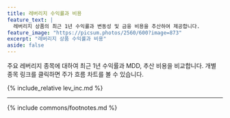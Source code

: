```yaml
---
title: 레버리지 수익률과 비용
feature_text: |
  레버리지 상품의 최근 1년 수익률과 변동성 및 금융 비용을 추산하여 제공합니다.
feature_image: "https://picsum.photos/2560/600?image=873"
excerpt: "레버리지 상품 수익률과 비용"
aside: false
---
```


주요 레버리지 종목에 대하여 최근 1년 수익률과 MDD, 추산 비용을 비교합니다. 개별 종목 링크를 클릭하면 주가 흐름 차트를 볼 수 있습니다.

{% include_relative lev_inc.md %}

---
{% include commons/footnotes.md %}
